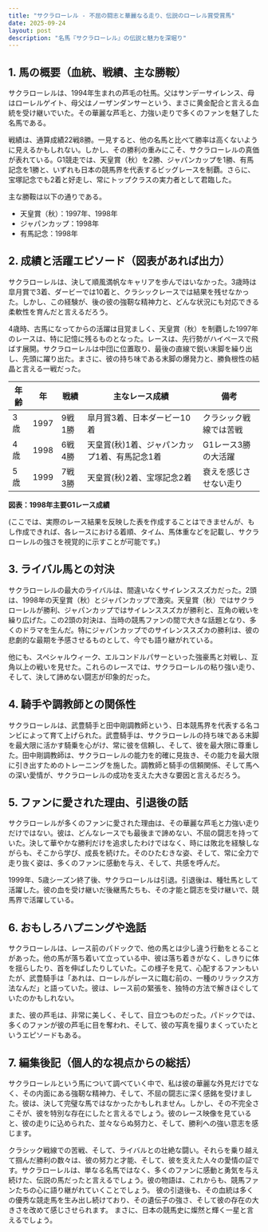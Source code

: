 ```yaml
---
title: "サクラローレル - 不屈の闘志と華麗なる走り、伝説のローレル賞受賞馬"
date: 2025-09-24
layout: post
description: "名馬『サクラローレル』の伝説と魅力を深堀り"
---
```


## 1. 馬の概要（血統、戦績、主な勝鞍）

サクラローレルは、1994年生まれの芦毛の牡馬。父はサンデーサイレンス、母はローレルゲイト、母父はノーザンダンサーという、まさに黄金配合と言える血統を受け継いでいた。その華麗な芦毛と、力強い走りで多くのファンを魅了した名馬である。

戦績は、通算成績22戦8勝。一見すると、他の名馬と比べて勝率は高くないように見えるかもしれない。しかし、その勝利の重みにこそ、サクラローレルの真価が表れている。G1競走では、天皇賞（秋）を2勝、ジャパンカップを1勝、有馬記念を1勝と、いずれも日本の競馬界を代表するビッグレースを制覇。さらに、宝塚記念でも2着と好走し、常にトップクラスの実力者として君臨した。

主な勝鞍は以下の通りである。

* 天皇賞（秋）：1997年、1998年
* ジャパンカップ：1998年
* 有馬記念：1998年


## 2. 成績と活躍エピソード（図表があれば出力）

サクラローレルは、決して順風満帆なキャリアを歩んではいなかった。3歳時は皐月賞で3着、ダービーでは10着と、クラシックレースでは結果を残せなかった。しかし、この経験が、後の彼の強靭な精神力と、どんな状況にも対応できる柔軟性を育んだと言えるだろう。

4歳時、古馬になってからの活躍は目覚ましく、天皇賞（秋）を制覇した1997年のレースは、特に記憶に残るものとなった。レースは、先行勢がハイペースで飛ばす展開。サクラローレルは中団に位置取り、最後の直線で鋭い末脚を繰り出し、先頭に躍り出た。まさに、彼の持ち味である末脚の爆発力と、勝負根性の結晶と言える一戦だった。

| 年齢 | 年 | 戦績 | 主なレース成績 | 備考 |
|---|---|---|---|---|
| 3歳 | 1997 | 9戦1勝 | 皐月賞3着、日本ダービー10着 | クラシック戦線では苦戦 |
| 4歳 | 1998 | 6戦4勝 | 天皇賞(秋)1着、ジャパンカップ1着、有馬記念1着 | G1レース3勝の大活躍 |
| 5歳 | 1999 | 7戦3勝 | 天皇賞(秋)2着、宝塚記念2着 | 衰えを感じさせない走り |


**図表：1998年主要G1レース成績**

(ここでは、実際のレース結果を反映した表を作成することはできませんが、もし作成できれば、各レースにおける着順、タイム、馬体重などを記載し、サクラローレルの強さを視覚的に示すことが可能です。)


## 3. ライバル馬との対決

サクラローレルの最大のライバルは、間違いなくサイレンススズカだった。2頭は、1998年の天皇賞（秋）とジャパンカップで激突。天皇賞（秋）ではサクラローレルが勝利、ジャパンカップではサイレンススズカが勝利と、互角の戦いを繰り広げた。この2頭の対決は、当時の競馬ファンの間で大きな話題となり、多くのドラマを生んだ。特にジャパンカップでのサイレンススズカの勝利は、彼の悲劇的な最期を予感させるものとして、今でも語り継がれている。

他にも、スペシャルウィーク、エルコンドルパサーといった強豪馬と対戦し、互角以上の戦いを見せた。これらのレースでは、サクラローレルの粘り強い走り、そして、決して諦めない闘志が印象的だった。


## 4. 騎手や調教師との関係性

サクラローレルは、武豊騎手と田中剛調教師という、日本競馬界を代表する名コンビによって育て上げられた。武豊騎手は、サクラローレルの持ち味である末脚を最大限に活かす騎乗を心がけ、常に彼を信頼し、そして、彼を最大限に尊重した。田中剛調教師は、サクラローレルの能力を的確に見抜き、その能力を最大限に引き出すためのトレーニングを施した。調教師と騎手の信頼関係、そして馬への深い愛情が、サクラローレルの成功を支えた大きな要因と言えるだろう。


## 5. ファンに愛された理由、引退後の話

サクラローレルが多くのファンに愛された理由は、その華麗な芦毛と力強い走りだけではない。彼は、どんなレースでも最後まで諦めない、不屈の闘志を持っていた。決して華やかな勝利だけを追求したわけではなく、時には敗北を経験しながらも、そこから学び、成長を続けた。そのひたむきな姿、そして、常に全力で走り抜く姿は、多くのファンに感動を与え、そして、共感を呼んだ。

1999年、5歳シーズン終了後、サクラローレルは引退。引退後は、種牡馬として活躍した。彼の血を受け継いだ後継馬たちも、その才能と闘志を受け継いで、競馬界で活躍している。


## 6. おもしろハプニングや逸話

サクラローレルは、レース前のパドックで、他の馬とは少し違う行動をとることがあった。他の馬が落ち着いて立っている中、彼は落ち着きがなく、しきりに体を揺らしたり、首を伸ばしたりしていた。この様子を見て、心配するファンもいたが、武豊騎手は「あれは、ローレルがレースに臨む前の、一種のリラックス方法なんだ」と語っていた。彼は、レース前の緊張を、独特の方法で解きほぐしていたのかもしれない。

また、彼の芦毛は、非常に美しく、そして、目立つものだった。パドックでは、多くのファンが彼の芦毛に目を奪われ、そして、彼の写真を撮りまくっていたというエピソードもある。


## 7. 編集後記（個人的な視点からの総括）

サクラローレルという馬について調べていく中で、私は彼の華麗な外見だけでなく、その内面にある強靭な精神力、そして、不屈の闘志に深く感銘を受けました。彼は、決して完璧な馬ではなかったかもしれません。しかし、その不完全さこそが、彼を特別な存在にしたと言えるでしょう。彼のレース映像を見ていると、彼の走りに込められた、並々ならぬ努力と、そして、勝利への強い意志を感じます。

クラシック戦線での苦戦、そして、ライバルとの壮絶な闘い。それらを乗り越えて掴んだ勝利の数々は、彼の努力と才能、そして、彼を支えた人々の愛情の証です。サクラローレルは、単なる名馬ではなく、多くのファンに感動と勇気を与え続けた、伝説の馬だったと言えるでしょう。彼の物語は、これからも、競馬ファンたちの心に語り継がれていくことでしょう。  彼の引退後も、その血統は多くの優秀な競走馬を生み出し続けており、その遺伝子の強さ、そして彼の存在の大きさを改めて感じさせられます。  まさに、日本の競馬史に燦然と輝く一星と言えるでしょう。
